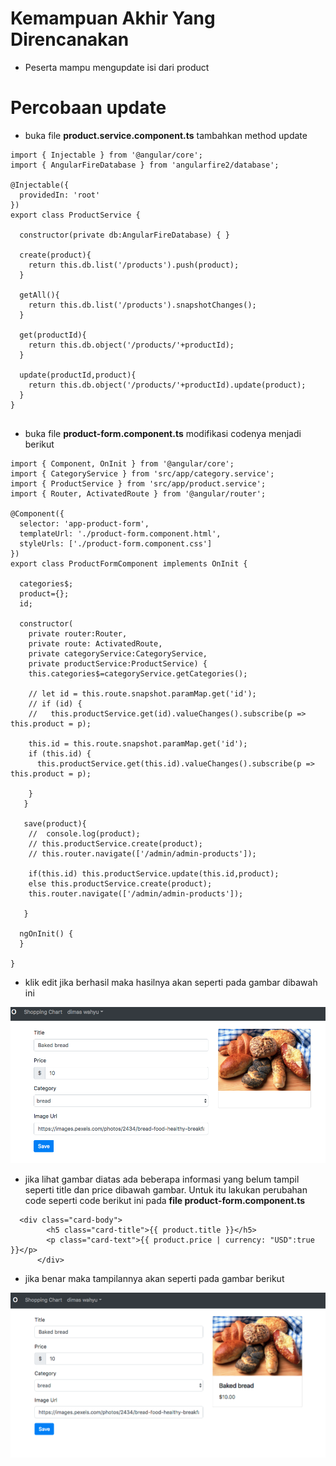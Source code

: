 # Kemampuan Akhir Yang Direncanakan

- Peserta mampu mengupdate isi dari product

# Percobaan update

- buka file **product.service.component.ts** tambahkan method update

```
import { Injectable } from '@angular/core';
import { AngularFireDatabase } from 'angularfire2/database';

@Injectable({
  providedIn: 'root'
})
export class ProductService {

  constructor(private db:AngularFireDatabase) { }

  create(product){
    return this.db.list('/products').push(product);
  }

  getAll(){
    return this.db.list('/products').snapshotChanges();
  }

  get(productId){
    return this.db.object('/products/'+productId);
  }

  update(productId,product){
    return this.db.object('/products/'+productId).update(product);
  }
}


```

- buka file **product-form.component.ts** modifikasi codenya menjadi berikut

```
import { Component, OnInit } from '@angular/core';
import { CategoryService } from 'src/app/category.service';
import { ProductService } from 'src/app/product.service';
import { Router, ActivatedRoute } from '@angular/router';

@Component({
  selector: 'app-product-form',
  templateUrl: './product-form.component.html',
  styleUrls: ['./product-form.component.css']
})
export class ProductFormComponent implements OnInit {

  categories$;
  product={};
  id;

  constructor(
    private router:Router,
    private route: ActivatedRoute,
    private categoryService:CategoryService,
    private productService:ProductService) {
    this.categories$=categoryService.getCategories();

    // let id = this.route.snapshot.paramMap.get('id');
    // if (id) {
    //   this.productService.get(id).valueChanges().subscribe(p => this.product = p);

    this.id = this.route.snapshot.paramMap.get('id');
    if (this.id) {
      this.productService.get(this.id).valueChanges().subscribe(p => this.product = p);

    }
   }

   save(product){
    //  console.log(product);
    // this.productService.create(product);
    // this.router.navigate(['/admin/admin-products']);

    if(this.id) this.productService.update(this.id,product);
    else this.productService.create(product);
    this.router.navigate(['/admin/admin-products']);
    
   }

  ngOnInit() {
  }

}

```

- klik edit jika berhasil maka hasilnya akan seperti pada gambar dibawah ini

![](image/chapter3/img16.png)

- jika lihat gambar diatas ada beberapa informasi yang belum tampil seperti title dan price dibawah gambar. Untuk itu lakukan perubahan code seperti code berikut ini pada **file product-form.component.ts**

```
  <div class="card-body">
        <h5 class="card-title">{{ product.title }}</h5>
        <p class="card-text">{{ product.price | currency: "USD":true }}</p>
      </div>

```
- jika benar maka tampilannya akan seperti pada gambar berikut

![](image/chapter3/img17.png)

